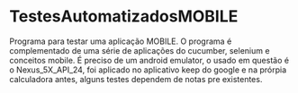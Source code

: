 # TestesAutomatizadosMOBILE
Programa para testar uma aplicação MOBILE.
O programa é complementado de uma série de aplicações do cucumber, selenium e conceitos mobile. É preciso de um android emulator, o usado em questão é o Nexus_5X_API_24, foi aplicado no aplicativo keep do google e na prórpia calculadora antes, alguns testes dependem de notas pre existentes.
